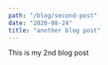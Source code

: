 ```yaml
---
path: "/blog/second-post"
date: "2020-08-24"
title: "another blog post"
---
```



This is my 2nd blog post